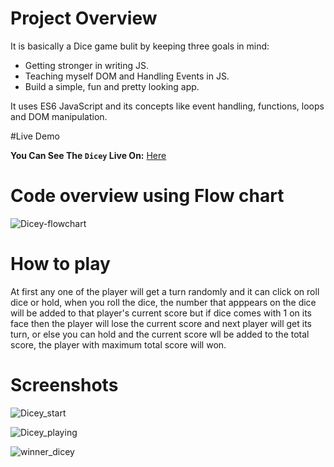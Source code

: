 # Project Overview

It is basically a Dice game bulit by keeping three goals in mind:
- Getting stronger in writing JS.
- Teaching myself DOM and Handling Events in JS.
- Build a simple, fun and pretty looking app.

It uses ES6 JavaScript and its concepts like event handling, functions, loops and DOM manipulation.

#Live Demo

**You Can See The `Dicey` Live On:** [Here](https://deepak78956.github.io/Dicey/)

# Code overview using Flow chart

![Dicey-flowchart](https://user-images.githubusercontent.com/45622968/155927903-5b906631-ea33-4ed0-b995-7c32458d845b.png)

# How to play

At first any one of the player will get a turn randomly and it can click on roll dice or hold, when you roll the dice, the number that apppears on the dice will be added to that player's current score but if dice comes with 1 on its face then the player will lose the current score and next player will get its turn, or else you can hold and the current score wll be added to the total score, the player with maximum total score will won.

# Screenshots

![Dicey_start](https://user-images.githubusercontent.com/45622968/155928347-9836d6cc-1e48-4547-87e3-92d364cc277f.png)

![Dicey_playing](https://user-images.githubusercontent.com/45622968/155928371-3a134082-eb1a-489e-ad94-491b40e2f6bf.png)

![winner_dicey](https://user-images.githubusercontent.com/45622968/155935568-949a7c49-452a-4976-8b21-f35da62facfe.png)

